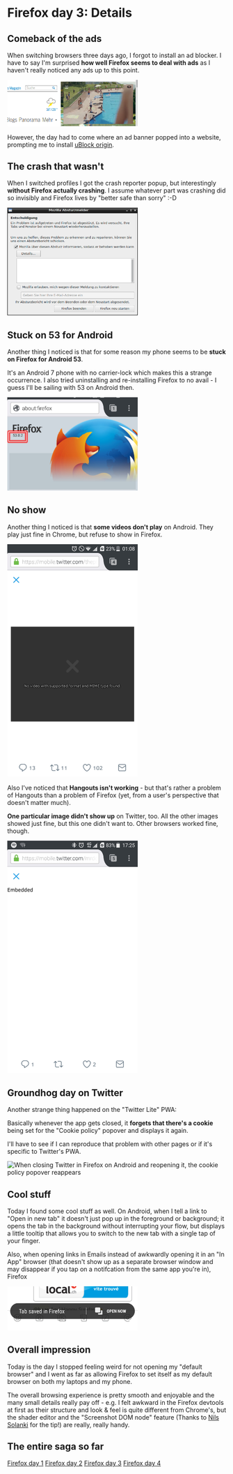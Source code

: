 <!-- Firefox day 3: Details -->

# Firefox day 3: Details

## Comeback of the ads

When switching browsers three days ago, I forgot to install an ad blocker.
I have to say I'm surprised **how well Firefox seems to deal with ads** as I haven't really noticed any ads up to this point.

<img src="../images/post-images/firefox/firefox-day3-2.png" alt="An ad pops over tagesanzeiger.ch, obstructing a sizable portion of the viewport" width="300">

However, the day had to come where an ad banner popped into a website, prompting me to install [uBlock origin](https://addons.mozilla.org/en/firefox/addon/ublock-origin/?src=hp-dl-featured).

## The crash that wasn't

When I switched profiles I got the crash reporter popup, but interestingly **without Firefox actually crashing**.
I assume whatever part was crashing did so invisibly and Firefox lives by "better safe than sorry" :-D

<img src="../images/post-images/firefox/firefox-day3-1.png" alt="The firefox crash reporter window showed up... without an actual crash" width="300">

## Stuck on 53 for Android

Another thing I noticed is that for some reason my phone seems to be **stuck on Firefox for Android 53**.

It's an Android 7 phone with no carrier-lock which makes this a strange occurrence. I also tried uninstalling and re-installing Firefox to no avail - I guess I'll be sailing with 53 on Android then.

<img src="../images/post-images/firefox/firefox-day3-3.png" alt="Firefox on Android shows 53.0.2 as the version number, instead of the expected 54" width="300">

## No show

Another thing I noticed is that **some videos don't play** on Android. They play just fine in Chrome, but refuse to show in Firefox.

<img src="../images/post-images/firefox/firefox-day3-4.png" alt="Twitter video with a message 'No video with a supported format and MIME type found' instead of the actual video" width="300">

Also I've noticed that **Hangouts isn't working** - but that's rather a problem of Hangouts than a problem of Firefox (yet, from a user's perspective that doesn't matter much).

**One particular image didn't show up** on Twitter, too.
All the other images showed just fine, but this one didn't want to. Other browsers worked fine, though.

<img src="../images/post-images/firefox/firefox-day3-5.jpg" alt="Twitter showing the word 'Embedded' instead of an image" width="300">

## Groundhog day on Twitter

Another strange thing happened on the "Twitter Lite" PWA:

Basically whenever the app gets closed, it **forgets that there's a cookie** being set for the "Cookie policy" popover and displays it again.

I'll have to see if I can reproduce that problem with other pages or if it's specific to Twitter's PWA.

<img src="../images/post-images/firefox/firefox-day3.gif" alt="When closing Twitter in Firefox on Android and reopening it, the cookie policy popover reappears" width="300">

## Cool stuff

Today I found some cool stuff as well.
On Android, when I tell a link to "Open in new tab" it doesn't just pop up in the foreground or background; it opens the tab in the background without interrupting your flow, but displays a little tooltip that allows you to switch to the new tab with a single tap of your finger.

Also, when opening links in Emails instead of awkwardly opening it in an "In App" browser (that doesn't show up as a separate browser window and may disappear if you tap on a notifcation from the same app you're in), Firefox 

<img src="../images/post-images/firefox/firefox-day3-6.jpg" alt="A link that was copied from an email shows a tooltip at the bottom of the screen saying 'Tab saved in Firefox'. It's accompanied by a button to 'Open now'" width="300">

## Overall impression

Today is the day I stopped feeling weird for not opening my "default browser" and I went as far as allowing Firefox to set itself as my default browser on both my laptops and my phone.

The overall browsing experience is pretty smooth and enjoyable and the many small details really pay off - e.g. I felt awkward in the Firefox devtools at first as their structure and look &amp; feel is quite different from Chrome's, but the shader editor and the "Screenshot DOM node" feature (Thanks to [Nils Solanki](https://twitter.com/nilssolanki/status/875734436226097153) for the tip!) are really, really handy.

## The entire saga so far

[Firefox day 1](2017-06-14-my-firefox-month-day-1)
[Firefox day 2](2017-06-15-firefox-day-2-first-few-cracks)
[Firefox day 3](2017-06-16-firefox-day-3-details)
[Firefox day 4](2017-06-17-firefox-day-4-goin-up-the-country)